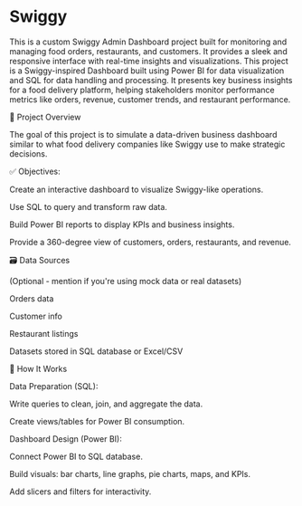 # Swiggy
This is a custom Swiggy Admin Dashboard project built for monitoring and managing food orders, restaurants, and customers. It provides a sleek and responsive interface with real-time insights and visualizations.
This project is a Swiggy-inspired Dashboard built using Power BI for data visualization and SQL for data handling and processing. It presents key business insights for a food delivery platform, helping stakeholders monitor performance metrics like orders, revenue, customer trends, and restaurant performance.

📁 Project Overview

The goal of this project is to simulate a data-driven business dashboard similar to what food delivery companies like Swiggy use to make strategic decisions.

✅ Objectives:

Create an interactive dashboard to visualize Swiggy-like operations.

Use SQL to query and transform raw data.

Build Power BI reports to display KPIs and business insights.

Provide a 360-degree view of customers, orders, restaurants, and revenue.

🗃️ Data Sources

(Optional - mention if you're using mock data or real datasets)

Orders data

Customer info

Restaurant listings

Datasets stored in SQL database or Excel/CSV

🧠 How It Works

Data Preparation (SQL):

Write queries to clean, join, and aggregate the data.

Create views/tables for Power BI consumption.

Dashboard Design (Power BI):

Connect Power BI to SQL database.

Build visuals: bar charts, line graphs, pie charts, maps, and KPIs.

Add slicers and filters for interactivity.
